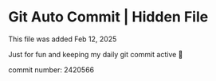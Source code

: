 # Git Auto Commit | Hidden File

This file was added Feb 12, 2025

Just for fun and keeping my daily git commit active 🤪

commit number: 2420566
